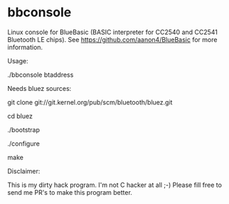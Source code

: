 bbconsole
============
Linux console for BlueBasic (BASIC interpreter for CC2540 and CC2541 Bluetooth LE chips).
See https://github.com/aanon4/BlueBasic for more information.

Usage:

./bbconsole btaddress


Needs bluez sources:

git clone git://git.kernel.org/pub/scm/bluetooth/bluez.git

cd bluez

./bootstrap

./configure

make


Disclaimer:

This is my dirty hack program. I'm not C hacker at all ;-)
Please fill free to send me PR's to make this program better.
